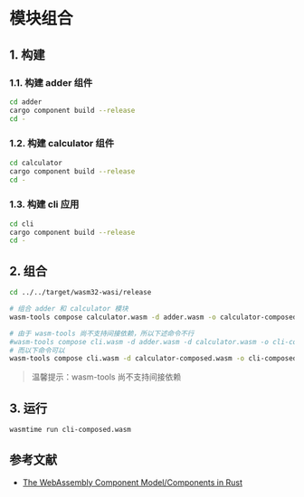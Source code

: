 # 模块组合

## 1. 构建
### 1.1. 构建 adder 组件
```bash
cd adder
cargo component build --release
cd -
```

### 1.2. 构建 calculator 组件
```bash
cd calculator
cargo component build --release
cd -
```

### 1.3. 构建 cli 应用
```bash
cd cli
cargo component build --release
cd -
```

## 2. 组合

```bash
cd ../../target/wasm32-wasi/release

# 组合 adder 和 calculator 模块
wasm-tools compose calculator.wasm -d adder.wasm -o calculator-composed.wasm

# 由于 wasm-tools 尚不支持间接依赖，所以下述命令不行
#wasm-tools compose cli.wasm -d adder.wasm -d calculator.wasm -o cli-composed.wasm
# 而以下命令可以
wasm-tools compose cli.wasm -d calculator-composed.wasm -o cli-composed.wasm
```

> 温馨提示：wasm-tools 尚不支持间接依赖

## 3. 运行

```bash
wasmtime run cli-composed.wasm
```

## 参考文献
- [The WebAssembly Component Model/Components in Rust](https://component-model.bytecodealliance.org/language-support/rust.html)
